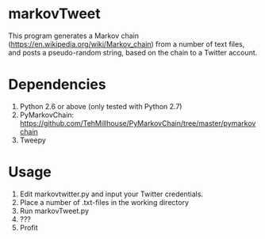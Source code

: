 # markovTweet

This program generates a Markov chain (https://en.wikipedia.org/wiki/Markov_chain) from a number of text files, and posts a pseudo-random string, based on the chain to a Twitter account.

# Dependencies

1. Python 2.6 or above (only tested with Python 2.7)
2. PyMarkovChain: https://github.com/TehMillhouse/PyMarkovChain/tree/master/pymarkovchain
3. Tweepy

# Usage

1. Edit markovtwitter.py and input your Twitter credentials.
2. Place a number of .txt-files in the working directory
3. Run markovTweet.py
4. ???
5. Profit
